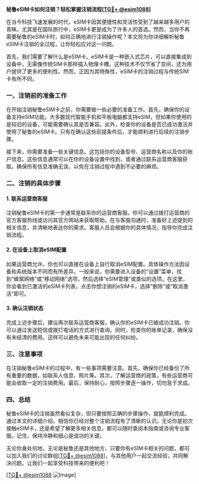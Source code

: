 **秘鲁eSIM卡如何注销？轻松掌握注销流程[[TG💪+ @esim1088](https://t.me/s/esim1088)]**

在当今科技飞速发展的时代，eSIM卡因其便捷性和灵活性受到了越来越多用户的青睐。尤其是在国际旅行中，eSIM卡更是成为了许多人的首选。然而，当你不再需要秘鲁的eSIM卡时，如何正确地进行注销操作呢？本文将为你详细解析秘鲁eSIM卡注销的全过程，让你轻松应对这一问题。

首先，我们需要了解什么是eSIM卡。eSIM卡是一种嵌入式芯片，可以直接集成到设备中，无需像传统SIM卡那样插入物理卡槽。这种技术不仅节省了空间，还为用户提供了更多的便利性。然而，正因为其特殊性，eSIM卡的注销过程与传统SIM卡有所不同。

### 一、注销前的准备工作

在开始注销秘鲁eSIM卡之前，你需要做一些必要的准备工作。首先，确保你的设备支持eSIM功能。大多数现代智能手机和平板电脑都支持eSIM，但如果你使用的是较旧的设备，可能需要确认其是否兼容。此外，检查你的设备是否已成功激活并使用了秘鲁的eSIM卡。只有在确认这些前提条件后，才能顺利进行后续的注销步骤。

接下来，你需要准备一些关键信息。这包括你的设备型号、运营商名称以及你的账户信息。这些信息通常可以在你的设备设置中找到，或者通过联系运营商客服获取。确保所有信息准确无误，以免在注销过程中遇到不必要的麻烦。

### 二、注销的具体步骤

#### 1. 联系运营商客服

注销秘鲁eSIM卡的第一步通常是联系你的运营商客服。你可以通过拨打运营商的官方客服热线或访问其官方网站来获取帮助。在与客服沟通时，准备好上述提到的相关信息，并清晰地表达你的需求。客服人员会根据你的具体情况，指导你完成注销流程。

#### 2. 在设备上取消eSIM配置

如果运营商允许，你也可以直接在设备上自行取消eSIM配置。具体操作方法因设备和系统版本不同而有所差异。一般来说，你需要进入设备的“设置”菜单，找到“蜂窝网络”或“移动网络”选项，然后选择“eSIM管理”或类似的选项。在这里，你会看到已激活的eSIM卡列表。点击你想注销的eSIM卡，选择“删除”或“取消激活”即可。

#### 3. 确认注销状态

完成上述步骤后，建议再次联系运营商客服，确认你的eSIM卡已被成功注销。你可以通过发送短信或拨打电话的方式进行查询。同时，检查你的账单记录，确保没有未结清的费用。这样可以避免未来可能出现的任何纠纷。

### 三、注意事项

在注销秘鲁eSIM卡的过程中，有一些事项需要注意。首先，确保你已经备份了所有重要的数据，如联系人信息、照片等。其次，了解运营商的政策，有些运营商可能会收取一定的注销费用。最后，保持耐心，按照步骤逐一操作，切勿急于求成。

### 四、总结

秘鲁eSIM卡的注销虽然看似复杂，但只要按照正确的步骤操作，就能顺利完成。通过本文的详细介绍，相信你已经对整个注销流程有了清晰的认识。无论你是初次接触eSIM卡，还是希望了解更多相关信息，都可以随时查阅本指南或咨询专业客服。记住，保持冷静和细心是成功的关键。

无论你身处何地，无论是秘鲁还是其他地方，只要你有eSIM卡相关的问题，都可以加入我们的讨论群组[[TG💪+ @esim1088](https://t.me/s/esim1088)]，与其他用户一起交流经验，共同解决问题。让我们一起享受科技带来的便利吧！

[[TG💪+ @esim1088](https://t.me/s/esim1088) ![Image](https://i.postimg.cc/4NQfJmqS/Snipaste-2025-05-13-00-14-12.png)]
